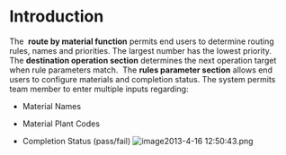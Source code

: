# Introduction

The 
**route by material function** permits end users to determine routing rules, names and priorities. The largest number has the lowest priority.  The **destination operation section** determines the next operation target when rule parameters match.  The **rules parameter section** allows end users to configure materials and completion status. The system permits team member to enter multiple inputs regarding:
- Material Names

- Material Plant Codes

- Completion Status (pass/fail)
![image2013-4-16 12:50:43.png](/.attachments/29920039.png)


